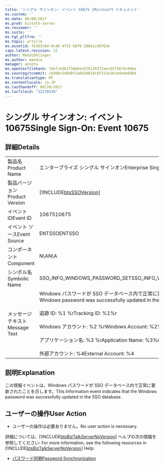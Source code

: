 ```yaml
---
title: 'シングル サインオン: イベント 10675 |Microsoft ドキュメント'
ms.custom: ''
ms.date: 06/08/2017
ms.prod: biztalk-server
ms.reviewer: ''
ms.suite: ''
ms.tgt_pltfrm: ''
ms.topic: article
ms.assetid: fb383c6d-0c46-4752-b8f6-200e1cd9763e
caps.latest.revision: 12
author: MandiOhlinger
ms.author: mandia
manager: anneta
ms.openlocfilehash: 74efcbdb1f5668ac676128372aecb5f5874c69ba
ms.sourcegitcommit: cb908c540d8f1a692d01dc8f313e16cb4b4e696d
ms.translationtype: MT
ms.contentlocale: ja-JP
ms.lasthandoff: 09/20/2017
ms.locfileid: "22270538"
---
```

# <a name="single-sign-on-event-10675"></a><span data-ttu-id="6bac6-102">シングル サインオン: イベント 10675</span><span class="sxs-lookup"><span data-stu-id="6bac6-102">Single Sign-On: Event 10675</span></span>
## <a name="details"></a><span data-ttu-id="6bac6-103">詳細</span><span class="sxs-lookup"><span data-stu-id="6bac6-103">Details</span></span>  
  
|||  
|-|-|  
|<span data-ttu-id="6bac6-104">製品名</span><span class="sxs-lookup"><span data-stu-id="6bac6-104">Product Name</span></span>|<span data-ttu-id="6bac6-105">エンタープライズ シングル サインオン</span><span class="sxs-lookup"><span data-stu-id="6bac6-105">Enterprise Single Sign-On</span></span>|  
|<span data-ttu-id="6bac6-106">製品バージョン</span><span class="sxs-lookup"><span data-stu-id="6bac6-106">Product Version</span></span>|[!INCLUDE[btsSSOVersion](../includes/btsssoversion-md.md)]|  
|<span data-ttu-id="6bac6-107">イベント ID</span><span class="sxs-lookup"><span data-stu-id="6bac6-107">Event ID</span></span>|<span data-ttu-id="6bac6-108">10675</span><span class="sxs-lookup"><span data-stu-id="6bac6-108">10675</span></span>|  
|<span data-ttu-id="6bac6-109">イベント ソース</span><span class="sxs-lookup"><span data-stu-id="6bac6-109">Event Source</span></span>|<span data-ttu-id="6bac6-110">ENTSSO</span><span class="sxs-lookup"><span data-stu-id="6bac6-110">ENTSSO</span></span>|  
|<span data-ttu-id="6bac6-111">コンポーネント</span><span class="sxs-lookup"><span data-stu-id="6bac6-111">Component</span></span>|<span data-ttu-id="6bac6-112">N\A</span><span class="sxs-lookup"><span data-stu-id="6bac6-112">N\A</span></span>|  
|<span data-ttu-id="6bac6-113">シンボル名</span><span class="sxs-lookup"><span data-stu-id="6bac6-113">Symbolic Name</span></span>|<span data-ttu-id="6bac6-114">SSO_INFO_WINDOWS_PASSWORD_SET</span><span class="sxs-lookup"><span data-stu-id="6bac6-114">SSO_INFO_WINDOWS_PASSWORD_SET</span></span>|  
|<span data-ttu-id="6bac6-115">メッセージ テキスト</span><span class="sxs-lookup"><span data-stu-id="6bac6-115">Message Text</span></span>|<span data-ttu-id="6bac6-116">Windows パスワードが SSO データベース内で正常に更新されました。%r</span><span class="sxs-lookup"><span data-stu-id="6bac6-116">The Windows password was successfully updated in the SSO database.%r</span></span><br /><br /> <span data-ttu-id="6bac6-117">追跡 ID: %1 %r</span><span class="sxs-lookup"><span data-stu-id="6bac6-117">Tracking ID: %1%r</span></span><br /><br /> <span data-ttu-id="6bac6-118">Windows アカウント: %2 %r</span><span class="sxs-lookup"><span data-stu-id="6bac6-118">Windows Account: %2%r</span></span><br /><br /> <span data-ttu-id="6bac6-119">アプリケーション名: %3 %r</span><span class="sxs-lookup"><span data-stu-id="6bac6-119">Application Name: %3%r</span></span><br /><br /> <span data-ttu-id="6bac6-120">外部アカウント: %4</span><span class="sxs-lookup"><span data-stu-id="6bac6-120">External Account: %4</span></span>|  
  
## <a name="explanation"></a><span data-ttu-id="6bac6-121">説明</span><span class="sxs-lookup"><span data-stu-id="6bac6-121">Explanation</span></span>  
 <span data-ttu-id="6bac6-122">この情報イベントは、Windows パスワードが SSO データベース内で正常に更新されたことを示します。</span><span class="sxs-lookup"><span data-stu-id="6bac6-122">This Information event indicates that the Windows password was successfully updated in the SSO database.</span></span>  
  
## <a name="user-action"></a><span data-ttu-id="6bac6-123">ユーザーの操作</span><span class="sxs-lookup"><span data-stu-id="6bac6-123">User Action</span></span>  
  
-   <span data-ttu-id="6bac6-124">ユーザーの操作は必要ありません。</span><span class="sxs-lookup"><span data-stu-id="6bac6-124">No user action is necessary.</span></span>  
  
 <span data-ttu-id="6bac6-125">詳細については、[!INCLUDE[btsBizTalkServerNoVersion](../includes/btsbiztalkservernoversion-md.md)] ヘルプの次の情報を参照してください: </span><span class="sxs-lookup"><span data-stu-id="6bac6-125">For more information, see the following resources in [!INCLUDE[btsBizTalkServerNoVersion](../includes/btsbiztalkservernoversion-md.md)] Help:</span></span>  
  
-   [<span data-ttu-id="6bac6-126">パスワード同期</span><span class="sxs-lookup"><span data-stu-id="6bac6-126">Password Synchronization</span></span>](../core/password-synchronization2.md)